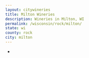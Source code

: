 ```yaml
---
layout: citywineries
title: Milton Wineries
description: Wineries in Milton, WI
permalink: /wisconsin/rock/milton/
state: wi
county: rock
city: milton
---
```

-
